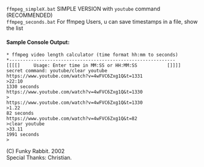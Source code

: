 `ffmpeg_simpleX.bat` SIMPLE VERSION with `youtube` command (RECOMMENDED)
<br>`ffmpeg_seconds.bat` For ffmpeg Users, u can save timestamps in a file, show the list

#### Sample Console Output:
```
* ffmpeg video length calculator (time format hh:mm to seconds)
*-------------------------------------------------------------
[[[[]     Usage: Enter time in MM:SS or HH:MM:SS           []]]]
secret command: youtube/clear youtube
https://www.youtube.com/watch?v=4wFVC6Zxg1Q&t=1331
>22:10
1330 seconds
https://www.youtube.com/watch?v=4wFVC6Zxg1Q&t=1330
>
https://www.youtube.com/watch?v=4wFVC6Zxg1Q&t=1330
>1.22
82 seconds
https://www.youtube.com/watch?v=4wFVC6Zxg1Q&t=82
>clear youtube
>33.11
1991 seconds
>
```


(C) Funky Rabbit. 2002
<br>Special Thanks: Christian.
